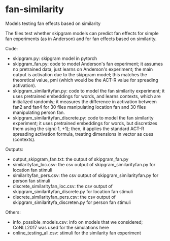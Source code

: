 # fan-similarity
Models testing fan effects based on similarity

The files test whether skipgram models can predict fan effects for simple fan experiments (as in Anderson) and for fan effects based on similarity.

Code:

- skipgram.py: skipgram model in pytorch
- skipgram_fan.py: code to model Anderson's fan experiment; it assumes no pretrained data, just learns on Anderson's experiment; the main output is activation due to the skipgram model; this matches the theoretical value, pmi (which would be the ACT-R value for spreading activation).
- skipgram_similarityfan.py: code to model the fan similarity experiment; it uses pretrained embeddings for words, and learns contexts, which are initialized randomly; it measures the difference in activation between fan2 and fan4 for 30 files manipulating location fan and 30 files manipulating person fan.
- skipgram_similarityfan_discrete.py: code to model the fan similarity experiment; it uses pretrained embeddings for words, but discretizes them using the sign(-1, +1); then, it applies the standard ACT-R spreading activation formula, treating dimensions in vector as cues (contexts).

Outputs:
- output_skipgram_fan.txt: the output of skipgram_fan.py
- similarityfan_loc.csv: the csv output of skipgram_similarityfan.py for location fan stimuli
- similarityfan_pers.csv: the csv output of skipgram_similarityfan.py for person fan stimuli
- discrete_similarityfan_loc.csv: the csv output of skipgram_similarityfan_discrete.py for location fan stimuli
- discrete_similarityfan_pers.csv: the csv output of skipgram_similarityfa_discreten.py for person fan stimuli

Others:
- info_possible_models.csv: info on models that we considered; CoNLL2017 was used for the simulations here
- online_testing_all.csv: stimuli for the similarity fan experiment
